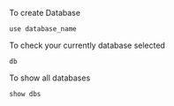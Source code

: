 To create Database 
``` 
use database_name
```

To check your currently database selected 
```
db
```

To show all databases
```
show dbs
``` 